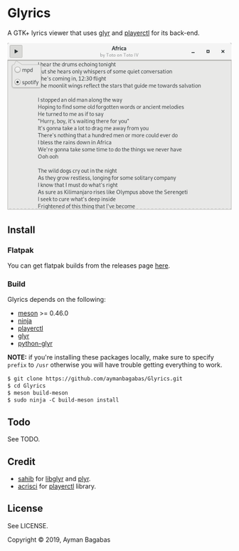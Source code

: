 # Glyrics
A GTK+ lyrics viewer that uses [glyr](https://github.com/sahib/glyr) and [playerctl](https://github.com/acrisci/playerctl) for its back-end.
<p align="center">
  <img alt="glyrics" src="glyrics.png"/>
</p>

## Install

### Flatpak
You can get flatpak builds from the releases page [here](https://github.com/aymanbagabas/Glyrics/releases).

### Build
Glyrics depends on the following:
* [meson](https://mesonbuild.com/) >= 0.46.0
* [ninja](https://ninja-build.org/)
* [playerctl](https://github.com/acrisci/playerctl)
* [glyr](https://github.com/sahib/glyr)
* [python-glyr](https://github.com/sahib/python-glyr)

**NOTE:** if you're installing these packages locally, make sure to specify `prefix` to `/usr` otherwise you will have trouble getting everything to work.

```
$ git clone https://github.com/aymanbagabas/Glyrics.git
$ cd Glyrics
$ meson build-meson
$ sudo ninja -C build-meson install
```

## Todo
See TODO.

## Credit
* [sahib](https://github.com/sahib) for [libglyr](https://github.com/sahib/glyr) and [plyr](https://github.com/sahib/python-glyr).
* [acrisci](https://github.com/acrisci) for [playerctl](https://github.com/acrisci/playerctl) library.

## License
See LICENSE.

Copyright © 2019, Ayman Bagabas
